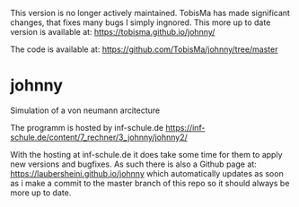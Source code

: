 This version is no longer actively maintained.
TobisMa has made significant changes, that fixes many bugs I simply ingnored. This more up to date version is available at:
https://tobisma.github.io/johnny/

The code is available at:
https://github.com/TobisMa/johnny/tree/master

# johnny
Simulation of a von neumann arcitecture

The programm is hosted by inf-schule.de
https://inf-schule.de/content/7_rechner/3_johnny/johnny2/

With the hosting at inf-schule.de it does take some time for them to apply new versions and bugfixes. As such there is also a Github page at:
https://laubersheini.github.io/johnny
which automatically updates as soon as i make a commit to the master branch of this repo so it should always be more up to date.
